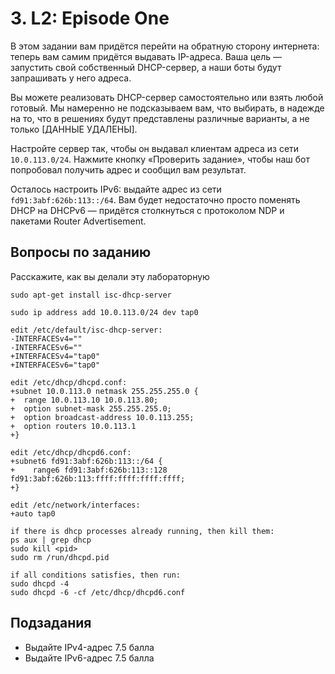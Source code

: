 # 3\. L2: Episode One

В этом задании вам придётся перейти на обратную сторону интернета: теперь вам самим придётся выдавать IP-адреса. Ваша цель — запустить свой собственный DHCP-сервер, а наши боты будут запрашивать у него адреса.

Вы можете реализовать DHCP-сервер самостоятельно или взять любой готовый. Мы намеренно не подсказываем вам, что выбирать, в надежде на то, что в решениях будут представлены различные варианты, а не только [ДАННЫЕ УДАЛЕНЫ].

Настройте сервер так, чтобы он выдавал клиентам адреса из сети `10.0.113.0/24`. Нажмите кнопку «Проверить задание», чтобы наш бот попробовал получить адрес и сообщил вам результат.

Осталось настроить IPv6: выдайте адрес из сети `fd91:3abf:626b:113::/64`. Вам будет недостаточно просто поменять DHCP на DHCPv6 — придётся столкнуться с протоколом NDP и пакетами Router Advertisement.

## Вопросы по заданию

Расскажите, как вы делали эту лабораторную
```
sudo apt-get install isc-dhcp-server

sudo ip address add 10.0.113.0/24 dev tap0

edit /etc/default/isc-dhcp-server:
-INTERFACESv4=""
-INTERFACESv6=""
+INTERFACESv4="tap0"
+INTERFACESv6="tap0"

edit /etc/dhcp/dhcpd.conf:
+subnet 10.0.113.0 netmask 255.255.255.0 {
+  range 10.0.113.10 10.0.113.80;
+  option subnet-mask 255.255.255.0;
+  option broadcast-address 10.0.113.255;
+  option routers 10.0.113.1
+}

edit /etc/dhcp/dhcpd6.conf:
+subnet6 fd91:3abf:626b:113::/64 {
+    range6 fd91:3abf:626b:113::128 fd91:3abf:626b:113:ffff:ffff:ffff:ffff;
+}

edit /etc/network/interfaces:
+auto tap0

if there is dhcp processes already running, then kill them:
ps aux | grep dhcp
sudo kill <pid>
sudo rm /run/dhcpd.pid

if all conditions satisfies, then run:
sudo dhcpd -4
sudo dhcpd -6 -cf /etc/dhcp/dhcpd6.conf
```

## Подзадания
* Выдайте IPv4-адрес	7.5 балла
* Выдайте IPv6-адрес	7.5 балла
